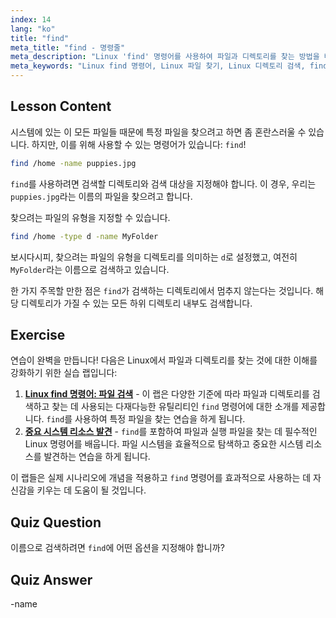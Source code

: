 ```yaml
---
index: 14
lang: "ko"
title: "find"
meta_title: "find - 명령줄"
meta_description: "Linux 'find' 명령어를 사용하여 파일과 디렉토리를 찾는 방법을 배우세요. 기본적인 검색 옵션을 익히고 Linux 파일 관리 기술을 향상시키세요."
meta_keywords: "Linux find 명령어, Linux 파일 찾기, Linux 디렉토리 검색, find 명령어 튜토리얼, Linux 파일 관리, 초보자 Linux, Linux 가이드"
---
```


## Lesson Content

시스템에 있는 이 모든 파일들 때문에 특정 파일을 찾으려고 하면 좀 혼란스러울 수 있습니다. 하지만, 이를 위해 사용할 수 있는 명령어가 있습니다: `find`!

```bash
find /home -name puppies.jpg
```

`find`를 사용하려면 검색할 디렉토리와 검색 대상을 지정해야 합니다. 이 경우, 우리는 `puppies.jpg`라는 이름의 파일을 찾으려고 합니다.

찾으려는 파일의 유형을 지정할 수 있습니다.

```bash
find /home -type d -name MyFolder
```

보시다시피, 찾으려는 파일의 유형을 디렉토리를 의미하는 `d`로 설정했고, 여전히 `MyFolder`라는 이름으로 검색하고 있습니다.

한 가지 주목할 만한 점은 `find`가 검색하는 디렉토리에서 멈추지 않는다는 것입니다. 해당 디렉토리가 가질 수 있는 모든 하위 디렉토리 내부도 검색합니다.

## Exercise

연습이 완벽을 만듭니다! 다음은 Linux에서 파일과 디렉토리를 찾는 것에 대한 이해를 강화하기 위한 실습 랩입니다:

1. **[Linux find 명령어: 파일 검색](https://labex.io/ko/labs/linux-linux-find-command-file-searching-219191)** - 이 랩은 다양한 기준에 따라 파일과 디렉토리를 검색하고 찾는 데 사용되는 다재다능한 유틸리티인 `find` 명령어에 대한 소개를 제공합니다. `find`를 사용하여 특정 파일을 찾는 연습을 하게 됩니다.
2. **[중요 시스템 리소스 발견](https://labex.io/ko/labs/linux-discover-critical-system-resources-388032)** - `find`를 포함하여 파일과 실행 파일을 찾는 데 필수적인 Linux 명령어를 배웁니다. 파일 시스템을 효율적으로 탐색하고 중요한 시스템 리소스를 발견하는 연습을 하게 됩니다.

이 랩들은 실제 시나리오에 개념을 적용하고 `find` 명령어를 효과적으로 사용하는 데 자신감을 키우는 데 도움이 될 것입니다.

## Quiz Question

이름으로 검색하려면 `find`에 어떤 옵션을 지정해야 합니까?

## Quiz Answer

-name
